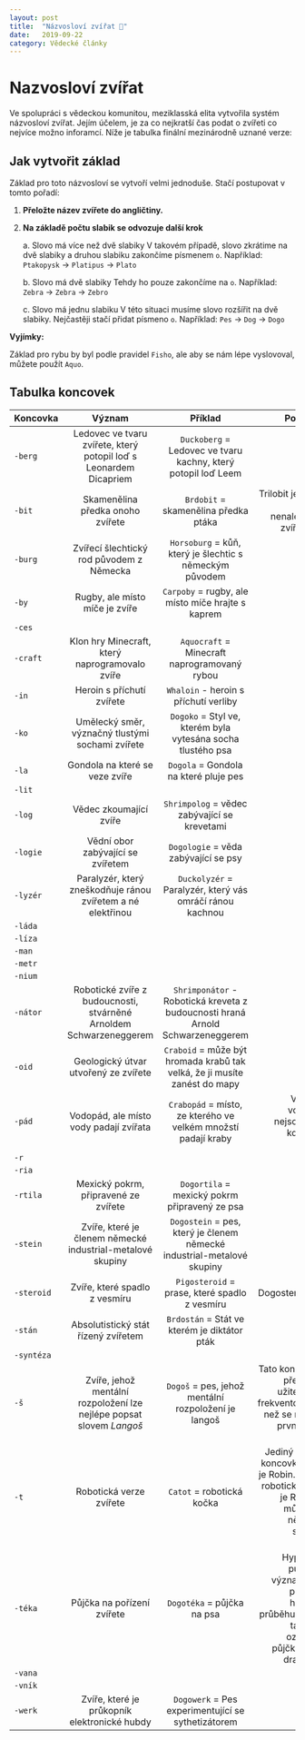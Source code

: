 ```yaml
---
layout: post
title:  "Názvosloví zvířat 🐶"
date:   2019-09-22
category: Vědecké články
---
```


# Nazvosloví zvířat
 
Ve spolupráci s vědeckou komunitou, meziklasská elita vytvořila systém názvosloví zvířat. Jejím účelem, je za co nejkratší čas podat o zvířeti co nejvíce možno inforamcí. Níže je tabulka finální mezinárodně uznané verze:

## Jak vytvořit základ 
Základ pro toto názvosloví se vytvoří velmi jednoduše. Stačí postupovat v tomto pořadí:

1. **Přeložte název zvířete do angličtiny.**
2. **Na základě počtu slabik se odvozuje další krok**

	a. Slovo má více než dvě slabiky
		V takovém případě, slovo zkrátime na dvě slabiky a druhou slabiku zakončíme písmenem `o`. <space><space>
		Například: `Ptakopysk` -> `Platipus` -> `Plato`
	
	b. Slovo má dvě slabiky
		Tehdy ho pouze zakončíme na `o`. <space><space>
		Například: `Zebra` -> `Zebra` -> `Zebro`
	
	c. Slovo má jednu slabiku
		V této situaci musíme slovo rozšířit na dvě slabiky. Nejčastěji stačí přidat písmeno `o`. <space><space> 
		Například: `Pes` -> `Dog` -> `Dogo`

**Vyjímky:**

Základ pro rybu by byl podle pravidel `Fisho`, ale aby se nám lépe vyslovoval, můžete použít `Aquo`.
		

## Tabulka koncovek

| **Koncovka**  | **Význam** | **Příklad** | **Poznámka** |
|---------------|:----------:|:-----------:|-------------:|
| `-berg`	| Ledovec ve tvaru zvířete, který potopil loď s Leonardem Dicapriem			| `Duckoberg` = Ledovec ve tvaru kachny, který potopil loď Leem |
| `-bit`	| Skamenělina předka onoho zvířete	| `Brdobit` = skamenělina předka ptáka		| Trilobit je předek nikdy nenalezeného zvířete Trilo		|
| `-burg`	| Zvířecí šlechtický rod původem z Německa | `Horsoburg` = kůň, který je šlechtic s německým původem |
| `-by`		| Rugby, ale místo míče je zvíře	| `Carpoby` = rugby, ale místo míče hrajte s kaprem |
| `-ces`	|
| `-craft`	| Klon hry Minecraft, který naprogramovalo zvíře | `Aquocraft` = Minecraft naprogramovaný rybou |
| `-in`		| Heroin s příchutí zvířete		| `Whaloin` - heroin s příchutí verliby		|
| `-ko`		| Umělecký směr, význačný tlustými sochami zvířete | `Dogoko` = Styl ve, kterém byla vytesána socha tlustého psa |
| `-la`		| Gondola na které se veze zvíře	| `Dogola` = Gondola na které pluje pes 	|
| `-lit`	|
| `-log`	| Vědec zkoumající zvíře		| `Shrimpolog` = vědec zabývající se krevetami 	|
| `-logie`	| Vědní obor zabývající se zvířetem	| `Dogologie` = věda zabývající se psy 		|
| `-lyzér`	| Paralyzér, který zneškodňuje ránou zvířetem a né elektřinou	| `Duckolyzér` = Paralyzér, který vás omráčí ránou kachnou	|
| `-láda`	|
| `-líza`	|
| `-man`	|
| `-metr`	|
| `-nium`	|
| `-nátor`	| Robotické zvíře z budoucnosti, stvárněné Arnoldem Schwarzeneggerem | `Shrimponátor` - Robotická kreveta z budoucnosti hraná Arnold Schwarzeneggerem |
| `-oid`	| Geologický útvar utvořený ze zvířete	| `Craboid` = může být hromada krabů tak velká, že ji musíte zanést do mapy |
| `-pád`	| Vodopád, ale místo vody padají zvířata| `Crabopád` = místo, ze kterého ve velkém množstí padají kraby	| Viktoriiny vodopády nejsou místo, kde padají Viktorie |
| `-r`		|
| `-ria`	|
| `-rtila`	| Mexický pokrm, připravené ze zvířete	| `Dogortila` = mexický pokrm připravený ze psa |
| `-stein`	| Zvíře, které je členem německé industrial-metalové skupiny | `Dogostein` = pes, který je členem německé industrial-metalové skupiny |
| `-steroid`	| Zvíře, které spadlo z vesmíru		| `Pigosteroid` = prase, které spadlo z vesmíru | První Dogosteroid byla Laika |
| `-stán`	| Absolutistický stát řízený zvířetem	| `Brdostán` = Stát ve kterém je diktátor pták 	|
| `-syntéza`	|
| `-š`		| Zvíře, jehož mentální rozpoložení lze nejlépe popsat slovem *Langoš* | `Dogoš` = pes, jehož mentální rozpoložení je langoš | Tato koncovka je překvapivě užitečnější a frekventovanější, než se může na první pohled zdát. |
| `-t`		| Robotická verze zvířete		| `Catot` = robotická kočka | Jediný kdo tuto koncovku rozbíjí je Robin. Protože robotický Robin, je Robot. To může být v některých situacích matoucí|
| `-téka`	| Půjčka na pořízení zvířete		| `Dogotéka` = půjčka na psa | Hypotéka v původním významu byla půjčka na hrocha. V průběhu času se tak začali označovat půjčky na jiné drahé věci. |
| `-vana`	|
| `-vník`	|
| `-werk`	| Zvíře, které je průkopník elektronické hubdy | `Dogowerk` = Pes experimentující se sythetizátorem |
